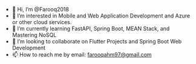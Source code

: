 - 👋 Hi, I’m @Farooq2018
- 👀 I’m interested in Mobile and Web Application Development and Azure or other cloud services.
- 🌱 I’m currently learning FastAPI, Spring Boot, MEAN Stack, and Mastering NoSQL
- 💞️ I’m looking to collaborate on Flutter Projects and Spring Boot Web Development
- 📫 How to reach me by email: farooqahm97@gmail.com

<!---
Farooq2018/Farooq2018 is a ✨ special ✨ repository because its `README.md` (this file) appears on your GitHub profile.
You can click the Preview link to take a look at your changes.
--->
